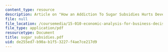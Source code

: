 ```yaml
---
content_type: resource
description: Article on "How an Addiction To Sugar Subsidies Hurts Development."
file: null
file_location: /coursemedia/15-010-economic-analysis-for-business-decisions-fall-2004/de255ed7b90ab1f53227f4ae7ce217d9_sugar_subsidies.pdf
file_type: application/pdf
resourcetype: Document
title: sugar_subsidies.pdf
uid: de255ed7-b90a-b1f5-3227-f4ae7ce217d9
---
```

